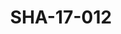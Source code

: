 ---
pid: SHA-17-012
title: SHA-17-012
language: en
collection: Sharhabil Ahmed
original_label: 
rights: Sharhabil Ahmed
location_of_original: Sharhabil Ahmed
photographer_or_studio: Studio Jack Kuwait
scanned_from: photograph 13.1 by 17.8
_date: '1964'
location: Kuwait
description: Kuwaiti official
additional_notes: 
permission_display: 'yes'
on_server: 'no'
on_website: 'no'
permalink: /archive/en/sha-17-012.html
layout: photo-page
---